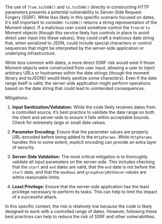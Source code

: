 The use of `from.toJSON()` and `to.toJSON()` directly in constructing HTTP parameters presents a potential vulnerability to Server-Side Request Forgery (SSRF). While less likely in this specific scenario focused on dates, it's still important to consider.  `toJSON()` returns a string representation of the Moment object. If a malicious user could somehow control the `from` or `to` Moment objects (though this service likely has controls in place to avoid direct user input into these values), they could craft a malicious date string that, when serialized to JSON, could include special characters or control sequences that might be interpreted by the server-side application or underlying infrastructure. 

While less common with dates, a more direct SSRF risk would exist if those Moment objects were constructed from user input, allowing a user to inject arbitrary URLs or hostnames within the date strings (though the moment library and toJSON() would likely sanitize some characters). Even if the date range itself is valid, the server-side application might perform operations based on the date string that could lead to unintended consequences.

Mitigations:

1. **Input Sanitization/Validation:**  While the code likely receives dates from a controlled source, it’s best practice to validate the date range on both the client and server-side to ensure it falls within acceptable bounds.  Check for extremely large or small date values.

2. **Parameter Encoding:** Ensure that the parameter values are properly URL-encoded before being added to the `HttpParams`. While `HttpParams` handles this to some extent, explicit encoding can provide an extra layer of security.

3. **Server-Side Validation:** The most critical mitigation is to thoroughly validate all input parameters on the server-side. This includes checking that the `start` and `end` dates are valid, that the `end` date is not before the `start` date, and that the `maxRows` and `groupEveryNthSecon` values are within reasonable limits.

4. **Least Privilege:** Ensure that the server-side application has the least privilege necessary to perform its tasks. This can help to limit the impact of a successful attack.

In this specific context, the risk is relatively low because the code is likely designed to work with a controlled range of dates. However, following these best practices can help to reduce the risk of SSRF and other vulnerabilities.